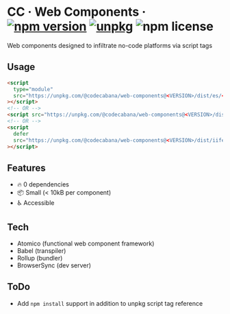 # CC &middot; Web Components &middot; [![npm version](https://img.shields.io/npm/v/@codecabana/web-components?color=bright-green)](https://www.npmjs.com/package/@codecabana/web-components) [![unpkg](https://img.shields.io/badge/unpkg-browse-blue)](https://unpkg.com/browse/@codecabana/web-components@latest/) ![npm license](https://img.shields.io/npm/l/@codecabana/web-components)

Web components designed to infiltrate no-code platforms via script tags

## Usage

```html
<script
  type="module"
  src="https://unpkg.com/@codecabana/web-components@<VERSION>/dist/es/<COMPONENT>.js"
></script>
<!-- OR -->
<script src="https://unpkg.com/@codecabana/web-components@<VERSION>/dist/umd/<COMPONENT>.js"></script>
<!-- OR -->
<script
  defer
  src="https://unpkg.com/@codecabana/web-components@<VERSION>/dist/iife/<COMPONENT>.js"
></script>
```

## Features

- :fire: 0 dependencies
- :package: Small (< 10kB per component)
- :wheelchair: Accessible

## Tech

- Atomico (functional web component framework)
- Babel (transpiler)
- Rollup (bundler)
- BrowserSync (dev server)

## ToDo

- Add `npm install` support in addition to unpkg script tag reference
